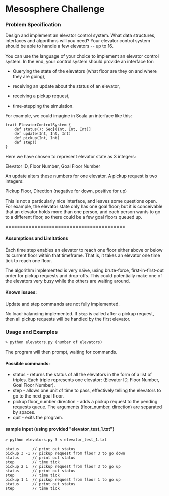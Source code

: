 Mesosphere Challenge
====================

### Problem Specification

Design and implement an elevator control system. What data structures,
interfaces and algorithms will you need? Your elevator control system should
be able to handle a few elevators -- up to 16.

You can use the language of your choice to implement an elevator control
system. In the end, your control system should provide an interface for:

  * Querying the state of the elevators (what floor are they on and where they
    are going),

  * receiving an update about the status of an elevator,

  * receiving a pickup request,

  * time-stepping the simulation.

For example, we could imagine in Scala an interface like this:

	trait ElevatorControlSystem {
		def status(): Seq[(Int, Int, Int)]
		def update(Int, Int, Int)
		def pickup(Int, Int)
		def step()
	}

Here we have chosen to represent elevator state as 3 integers:

  Elevator ID, Floor Number, Goal Floor Number

An update alters these numbers for one elevator. A pickup request is two
integers:

  Pickup Floor, Direction (negative for down, positive for up)

This is not a particularly nice interface, and leaves some questions open. For
example, the elevator state only has one goal floor; but it is conceivable
that an elevator holds more than one person, and each person wants to go to a
different floor, so there could be a few goal floors queued up.

=========================================


#### Assumptions and Limitations
Each time step enables an elevator to reach one floor either above or below its current floor within that timeframe. That is, it takes an elevator one time tick to reach one floor.

The algorithm implemented is very naïve, using brute-force, first-in-first-out order for pickup requests and drop-offs. This could potentially make one of the elevators very busy while the others are waiting around.

#### Known issues:
Update and step commands are not fully implemented.

No load-balancing implemented. If `step` is called after a pickup request, then all pickup requests will be handled by the first elevator.

### Usage and Examples

    > python elevators.py (number of elevators)

The program will then prompt, waiting for commands.

#### Possible commands:

 * status - returns the status of all the elevators in the form of a list of triples. Each triple represents one elevator: (Elevator ID, Floor Number, Goal Floor Number).
 * step - allows one unit of time to pass, effectively telling the elevators to go to the next goal floor.
 * pickup floor_number direction - adds a pickup request to the pending requests queue. The arguments (floor_number, direction) are separated by spaces.
 * quit - exits the program.

#### sample input (using provided "elevator_test_1.txt")

	> python elevators.py 3 < elevator_test_1.txt
	
	status		// print out status
	pickup 3 -1	// pickup request from floor 3 to go down
	status		// print out status
	step		// time tick
	pickup 2 1	// pickup request from floor 3 to go up
	status		// print out status
	step		// time tick
	pickup 1 1	// pickup request from floor 1 to go up
	status		// print out status
	step		// time tick